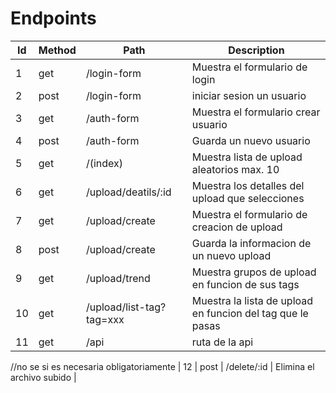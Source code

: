 # Endpoints

| Id  | Method | Path                     | Description                                                |
| --- | ------ | ------------------------ | ---------------------------------------------------------- |
| 1   | get    | /login-form              | Muestra el formulario de login                             |
| 2   | post   | /login-form              | iniciar sesion un usuario                                  |
| 3   | get    | /auth-form               | Muestra el formulario crear usuario                        |
| 4   | post   | /auth-form               | Guarda un nuevo usuario                                    |
| 5   | get    | /(index)                 | Muestra lista de upload aleatorios max. 10                 |
| 6   | get    | /upload/deatils/:id      | Muestra los detalles del upload que selecciones            |
| 7   | get    | /upload/create           | Muestra el formulario de creacion de upload                |
| 8   | post   | /upload/create           | Guarda la informacion de un nuevo upload                   |
| 9   | get    | /upload/trend            | Muestra grupos de upload en funcion de sus tags            |
| 10  | get    | /upload/list-tag?tag=xxx | Muestra la lista de upload en funcion del tag que le pasas |
| 11  | get    | /api                     | ruta de la api                                             |

//no se si es necesaria obligatoriamente
| 12  | post   | /delete/:id              | Elimina el archivo subido                                  |
